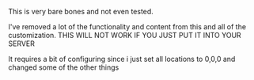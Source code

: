 This is very bare bones and not even tested.

I've removed a lot of the functionality and content from this and all of the customization. THIS WILL NOT WORK IF YOU JUST PUT IT INTO YOUR SERVER

It requires a bit of configuring since i just set all locations to 0,0,0 and changed some of the other things
